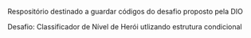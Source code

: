 Respositório destinado a guardar códigos do desafio proposto pela DIO

Desafio: Classificador de Nível de Herói utlizando estrutura condicional
